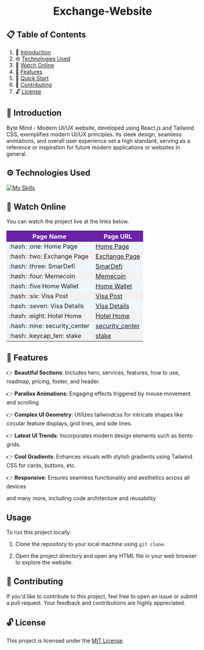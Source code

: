 
# <h1 align="center">Exchange-Website </h1>

## 📋 <a name="table">Table of Contents</a>

1. 🤖 [Introduction](#introduction)
2. ⚙️ [Technologies Used ](#Technologies)
3. 👀 [Watch Online](#LIVE)
4. 🎯 [Features](#features)
5. 🤸 [Quick Start](#quick-start)
6. 🤝 [Contributing](#Contributing)
7. 🔓 [License](#License)


## <a name="introduction">🤖 Introduction</a>

Byte Mind - Modern UI/UX website, developed using React.js and Tailwind CSS, exemplifies modern UI/UX principles. Its sleek design, seamless animations, and overall user experience set a high standard, serving as a reference or inspiration for future modern applications or websites in general.

## <a name="Technologies">⚙️ Technologies Used</a>

[![My Skills](https://skillicons.dev/icons?i=bootstrao,js,&theme=dark)](https://skillicons.dev)

## <a name="LIVE">👀  Watch Online</a>
You can watch the project live at the links below.
<br/>
                    
<table>
  <tr style="background-color: #6b21a8; color: white;">
    <th>Page Name</th>
    <th>Page URL</th>
  </tr>
  <tr style="background-color: #eff6ff;">
    <td>:hash: :one: Home Page</td>
    <td><a href="https://exchange-website-three.vercel.app/Home/index.html">Home Page </a></td>
  </tr>
  <tr style="background-color: #f2f2f2;">
    <td>:hash: :two: Exchange Page</td>
    <td><a href="https://exchange-website-three.vercel.app/Pages/Exchange/exchange.html">Exchange Page</a></td>
  </tr>
  <tr style="background-color: #eff6ff;">
    <td>:hash: :three: SmarDefi</td>
    <td><a href="https://exchange-website-three.vercel.app/Pages/smartDefi/index.html">SmarDefi</a></td>
  </tr>

  <tr style="background-color: #f2f2f2;">
    <td>:hash: :four: Memecoin</td>
    <td><a href="https://exchange-website-three.vercel.app/Pages/Memecoin/index.html">Memecoin</a></td>
  </tr>
  <tr style="background-color: #eff6ff;">
    <td>:hash: :five:Home Wallet</td>
    <td><a href="https://exchange-website-three.vercel.app/Home_Wallet/index.html">Home Wallet</a></td>
  </tr>
    <tr style="background-color: #f2f2f2;">
    <td>:hash: :six: Visa Post</td>
    <td><a href="https://rezaabdollahi7.github.io/Travelling-Website/visaPost/visaPost.html">Visa Post</a></td>
  </tr>
    <tr style="background-color: #eff6ff;">
    <td>:hash: :seven: Visa Details</td>
    <td><a href="https://rezaabdollahi7.github.io/Travelling-Website/visaDetails/visaDetails.html">Visa Details</a></td>
  </tr>
  <tr style="background-color: #f2f2f2;">
    <td> :hash: :eight: Hotel Home</td>
    <td><a href="https://rezaabdollahi7.github.io/Travelling-Website/HotelHome/Hotel-Home.html">Hotel Home</a></td>
  </tr>
  <tr style="background-color: #eff6ff;">
    <td> :hash: :nine: security_center</td>
    <td><a href="https://exchange-website-three.vercel.app/Pages/SecurityPage/security_center.html">security_center</a></td>
  </tr>
    <tr style="background-color: #f2f2f2;">
    <td>:hash: :keycap_ten: stake</td>
    <td><a href="https://exchange-website-three.vercel.app/Pages/stake/stake.html">stake</a></td>
  </tr>
</table>




## <a name="features">🎯 Features</a>

👉 **Beautiful Sections**: Includes hero, services, features, how to use, roadmap, pricing, footer, and header.

👉 **Parallax Animations**: Engaging effects triggered by mouse movement and scrolling

👉 **Complex UI Geometry**: Utilizes tailwindcss for intricate shapes like circular feature displays, grid lines, and side lines.

👉 **Latest UI Trends**: Incorporates modern design elements such as bento grids.

👉 **Cool Gradients**: Enhances visuals with stylish gradients using Tailwind CSS for cards, buttons, etc.

👉 **Responsive**: Ensures seamless functionality and aesthetics across all devices

and many more, including code architecture and reusability



## <a name="quick-start"> Usage</a>

To run this project locally:

1. Clone the repository to your local machine using `git clone`.

2. Open the project directory and open any HTML file in your web browser to explore the website.
   

## <a name="Contributing"> 🤝 Contributing</a>

If you'd like to contribute to this project, feel free to open an issue or submit a pull request. Your feedback and contributions are highly appreciated.

## <a name="License">🔓 License</a>

This project is licensed under the [MIT License](LICENSE).
